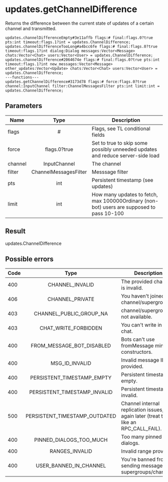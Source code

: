 # updates.getChannelDifference
Returns the difference between the current state of updates of a certain channel and transmitted.

```
updates.channelDifferenceEmpty#3e11affb flags:# final:flags.0?true pts:int timeout:flags.1?int = updates.ChannelDifference;
updates.channelDifferenceTooLong#a4bcc6fe flags:# final:flags.0?true timeout:flags.1?int dialog:Dialog messages:Vector<Message> chats:Vector<Chat> users:Vector<User> = updates.ChannelDifference;
updates.channelDifference#2064674e flags:# final:flags.0?true pts:int timeout:flags.1?int new_messages:Vector<Message> other_updates:Vector<Update> chats:Vector<Chat> users:Vector<User> = updates.ChannelDifference;
---functions---
updates.getChannelDifference#3173d78 flags:# force:flags.0?true channel:InputChannel filter:ChannelMessagesFilter pts:int limit:int = updates.ChannelDifference;
```

## Parameters
| Name | Type | Description |
| ---- | :----: | ----------- |
| flags | # | Flags, see TL conditional fields |
| force | flags.0?true | Set to true to skip some possibly unneeded updates and reduce server-side load |
| channel | InputChannel | The channel |
| filter | ChannelMessagesFilter | Messsage filter |
| pts | int | Persistent timestamp (see updates) |
| limit | int | How many updates to fetch, max 100000Ordinary (non-bot) users are supposed to pass 10-100 |


## Result
updates.ChannelDifference

## Possible errors
| Code | Type | Description |
| ---- | :----: | ----------- |
| 400 | CHANNEL_INVALID | The provided channel is invalid. |
| 406 | CHANNEL_PRIVATE | You haven't joined this channel/supergroup. |
| 403 | CHANNEL_PUBLIC_GROUP_NA | channel/supergroup not available. |
| 403 | CHAT_WRITE_FORBIDDEN | You can't write in this chat. |
| 400 | FROM_MESSAGE_BOT_DISABLED | Bots can't use fromMessage min constructors. |
| 400 | MSG_ID_INVALID | Invalid message ID provided. |
| 400 | PERSISTENT_TIMESTAMP_EMPTY | Persistent timestamp empty. |
| 400 | PERSISTENT_TIMESTAMP_INVALID | Persistent timestamp invalid. |
| 500 | PERSISTENT_TIMESTAMP_OUTDATED | Channel internal replication issues, try again later (treat this like an RPC_CALL_FAIL). |
| 400 | PINNED_DIALOGS_TOO_MUCH | Too many pinned dialogs. |
| 400 | RANGES_INVALID | Invalid range provided. |
| 400 | USER_BANNED_IN_CHANNEL | You're banned from sending messages in supergroups/channels. |

